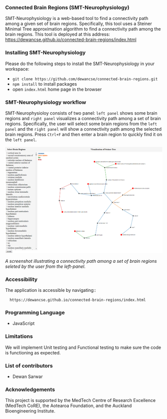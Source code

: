 ### Connected Brain Regions (SMT-Neurophysiology)
SMT-Neurophysiology is a web-based tool to find a connectivity path among a given set of brain regions. Specifically, this tool uses a Steiner Minimal Tree approximation algorithm to find a connectivity path among the brain regions. This tool is deployed at this address: https://dewancse.github.io/connected-brain-regions/index.html

### Installing SMT-Neurophysiology
Please do the following steps to install the SMT-Neurophysiology in your workspace:

- `git clone https://github.com/dewancse/connected-brain-regions.git`
- `npm install` to install packages
- open `index.html` home page in the browser

### SMT-Neurophysiology workflow
SMT-Neurophysioloy consists of two panel: `left panel` shows some brain regions and `right panel` visualizes a connectivity path among a set of brain regions. Specifically, the user will select some brain regions from the `left panel` and the `right panel` will show a connectivity path among the selected brain regions. Press `Ctrl+F` and then enter a brain region to quickly find it on the `left panel`.

![SMT Visualization](images/SMTVisualization.png)

*A screenshot illustrating a connectivity path among a set of brain regions seleted by the user from the left-panel.*
### Accessibility
The application is accessible by navigating::
```
  https://dewancse.github.io/connected-brain-regions/index.html
```

### Programming Language
- JavaScript

### Limitations
We will implement Unit testing and Functional testing to make sure the code is functioning as expected.

### List of contributors
- Dewan Sarwar

### Acknowledgements
This project is supported by the MedTech Centre of Research Excellence (MedTech CoRE), the Aotearoa Foundation, and the Auckland Bioengineering Institute.